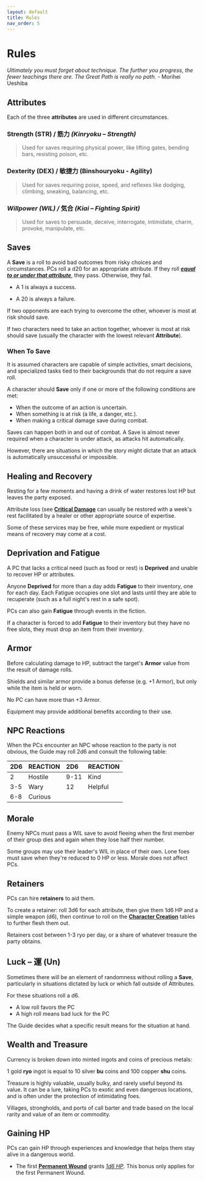 ```yaml
---
layout: default
title: Rules
nav_order: 5
---
```

# Rules

*Ultimately you must forget about technique. The further you progress, the fewer teachings there are. The Great Path is really no path.* - Morihei Ueshiba

## Attributes

Each of the three **attributes** are used in different circumstances.

### Strength (STR) / 筋力 *(Kinryoku – Strength)*

> Used for saves requiring physical power, like lifting gates, bending bars, resisting poison, etc.

### Dexterity (DEX) / 敏捷力 (Binshouryoku - Agility)

> Used for saves requiring poise, speed, and reflexes like dodging, climbing, sneaking, balancing, etc.

### *Willpower (WIL) /* 気合 *(Kiai – Fighting Spirit)*

> Used for saves to persuade, deceive, interrogate, intimidate, charm, provoke, manipulate, etc.

## Saves

A **Save** is a roll to avoid bad outcomes from risky choices and circumstances. PCs roll a d20 for an appropriate attribute. If they roll ***<u>equal to or under that attribute</u>***, they pass. Otherwise, they fail.

- A 1 is always a success.

- A 20 is always a failure.

If two opponents are each trying to overcome the other, whoever is most at risk should save.

If two characters need to take an action together, whoever is most at risk should save (usually the character with the lowest relevant **Attribute**).

### When To Save

It is assumed characters are capable of simple activities, smart decisions, and specialized tasks tied to their backgrounds that do not require a save roll.

A character should **Save** only if one or more of the following conditions are met:

- When the outcome of an action is uncertain.
- When something is at risk (a life, a danger, etc.).
- When making a critical damage save during combat.

Saves can happen both in and out of combat. A Save is almost never required when a character is under attack, as attacks hit automatically.

However, there are situations in which the story might dictate that an attack is automatically unsuccessful or impossible.

## Healing and Recovery

Resting for a few moments and having a drink of water restores lost HP but leaves the party exposed.

Attribute loss (see [**Critical Damage**](https://jasonkenney.github.io/Ikezu-ishi/05-combat#critical-damage) can usually be restored with a week's rest facilitated by a healer or other appropriate source of expertise.

Some of these services may be free, while more expedient or mystical means of recovery may come at a cost.

## Deprivation and Fatigue

A PC that lacks a critical need (such as food or rest) is **Deprived** and unable to recover HP or attributes.

Anyone **Deprived** for more than a day adds **Fatigue** to their inventory, one for each day. Each Fatigue occupies one slot and lasts until they are able to recuperate (such as a full night's rest in a safe spot).

PCs can also gain **Fatigue** through events in the fiction.

If a character is forced to add **Fatigue** to their inventory but they have no free slots, they must drop an item from their inventory.

## Armor

Before calculating damage to HP, subtract the target's **Armor** value from the result of damage rolls.

Shields and similar armor provide a bonus defense (e.g. +1 Armor), but only while the item is held or worn.

No PC can have more than +3 Armor.

Equipment may provide additional benefits according to their use.

## NPC Reactions

When the PCs encounter an NPC whose reaction to the party is not obvious, the Guide may roll 2d6 and consult the following table:

| 2D6 | REACTION | 2D6  | REACTION |
|:----|:---------|:-----|:---------|
| 2   | Hostile  | 9-11 | Kind     |
| 3-5 | Wary     | 12   | Helpful  |
| 6-8 | Curious  |      |          |


## Morale

Enemy NPCs must pass a WIL save to avoid fleeing when the first member of their group dies and again when they lose half their number.

Some groups may use their leader's WIL in place of their own. Lone foes must save when they're reduced to 0 HP or less. Morale does not affect PCs.

## Retainers

PCs can hire **retainers** to aid them.

To create a retainer: roll 3d6 for each attribute, then give them 1d6 HP and a simple weapon (d6), then continue to roll on the [**Character Creation**](02-creating.html#creating-your-character) tables to further flesh them out.

Retainers cost between 1-3 ryo per day, or a share of whatever treasure the party obtains.

## Luck – 運 (Un)

Sometimes there will be an element of randomness without rolling a **Save**, particularly in situations dictated by luck or which fall outside of Attributes.

For these situations roll a d6.

- A low roll favors the PC
- A high roll means bad luck for the PC

The Guide decides what a specific result means for the situation at hand.

## Wealth and Treasure

Currency is broken down into minted ingots and coins of precious metals:

1 gold **ryo** ingot is equal to 10 silver **bu** coins and 100 copper **shu** coins.

Treasure is highly valuable, usually bulky, and rarely useful beyond its value. It can be a lure, taking PCs to exotic and even dangerous locations, and is often under the protection of intimidating foes.

Villages, strongholds, and ports of call barter and trade based on the local rarity and value of an item or commodity.

## Gaining HP

PCs can gain HP through experiences and knowledge that helps them stay alive in a dangerous world.

- The first <a href="https://jasonkenney.github.io/Ikezu-ishi/05-combat#wounds">**Permanent Wound**</a> grants *<u>1d6 HP</u>*. This bonus only applies for the first Permanent Wound.

